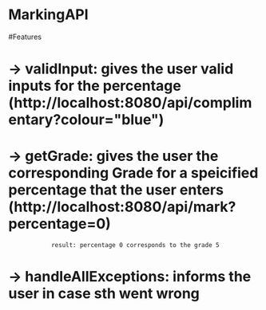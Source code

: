 # MarkingAPI

#Features
# -> validInput: gives the user valid inputs for the percentage (http://localhost:8080/api/complimentary?colour="blue")
    
# -> getGrade: gives the user the corresponding Grade for a speicified percentage that the user enters (http://localhost:8080/api/mark?percentage=0)
                result: percentage 0 corresponds to the grade 5
               
# -> handleAllExceptions: informs the user in case sth went wrong
